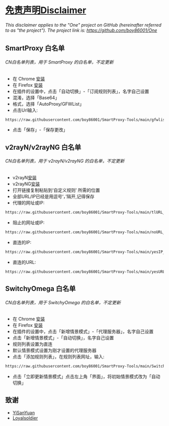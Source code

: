# [免责声明Disclaimer](https://github.com/boy86001/SmartProxy-Tools/wiki/%E5%85%8D%E8%B4%A3%E5%A3%B0%E6%98%8EDisclaimer) 
###### This disclaimer applies to the "One" project on GitHub (hereinafter referred to as "the project"). The project link is: https://github.com/boy86001/One



## SmartProxy 白名单
###### CN白名单列表，用于 SmartProxy 的白名单，不定更新
- 在 Chrome [安装](https://chromewebstore.google.com/detail/smartproxy/jogcnplbkgkfdakgdenhlpcfhjioidoj) 
- 在  Firefox [安装](https://addons.mozilla.org/en-US/firefox/addon/smartproxy/)
- 在插件的设置中，点击「自动切换」-「订阅规则列表」，名字自己设置
- 混淆，选择「Base64」
- 格式，选择「AutoProxy/GFWList」
- 点击Url输入:

```bash
https://raw.githubusercontent.com/boy86001/SmartProxy-Tools/main/gfwlist.txt
```
- 点击「保存」-「保存更改」


  
## v2rayN/v2rayNG 白名单
######  CN白名单列表，用于 v2rayN/v2rayNG 的白名单，不定更新

- v2rayN[安装](https://github.com/2dust/v2rayN)  
- v2rayNG[安装](https://github.com/2dust/v2rayNG)
- 打开链接复制粘贴到‘自定义规则’ 所需的位置
- 全部URL/IP已经是用逗号‘，’隔开,记得保存
- 代理的网址或IP:
```bash
https://raw.githubusercontent.com/boy86001/SmartProxy-Tools/main/tlURL_Z.xml
```
- 阻止的网址或IP:
```bash
https://raw.githubusercontent.com/boy86001/SmartProxy-Tools/main/noURL_Z.xml
```
- 直连的IP:
```bash
https://raw.githubusercontent.com/boy86001/SmartProxy-Tools/main/yesIP_Z.xml
```
- 直连的URL:
```bash
https://raw.githubusercontent.com/boy86001/SmartProxy-Tools/main/yesURL_Z.xml
```



## SwitchyOmega 白名单
###### CN白名单列表，用于 SwitchyOmega 的白名单，不定更新

- 在 Chrome [安装](https://chrome.google.com/webstore/detail/proxy-switchyomega/padekgcemlokbadohgkifijomclgjgif) 
- 在  Firefox [安装](https://addons.mozilla.org/en-US/firefox/addon/switchyomega/) 
- 在插件的设置中，点击「新增情景模式」-「代理服务器」，名字自己设置
- 点击「新增情景模式」-「自动切换」，名字自己设置
- 规则列表设置为直连
- 默认情景模式设置为刚才设置的代理服务器
- 点击「添加规则列表」，在规则列表网址，输入:

```bash
https://raw.githubusercontent.com/boy86001/SmartProxy-Tools/main/Switchy_Z.sorl
```
- 点击「立即更新情景模式」点击左上角「界面」，将初始情景模式改为「自动切换」



## 致谢
- [YiSanYuan](https://github.com/boy86001) 
- [Loyalsoldier](https://github.com/Loyalsoldier/geoip)
